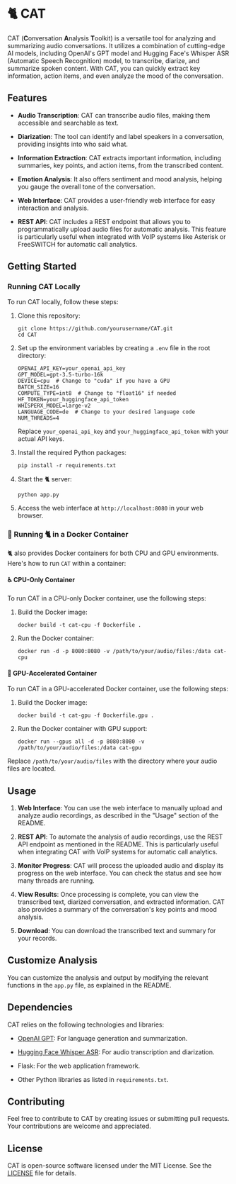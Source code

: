 # 🐈 CAT 

CAT (**C**onversation **A**nalysis **T**oolkit) is a versatile tool for analyzing and summarizing audio conversations. It utilizes a combination of cutting-edge AI models, including OpenAI's GPT model and Hugging Face's Whisper ASR (Automatic Speech Recognition) model, to transcribe, diarize, and summarize spoken content. With CAT, you can quickly extract key information, action items, and even analyze the mood of the conversation.

## Features

- **Audio Transcription**: CAT can transcribe audio files, making them accessible and searchable as text.

- **Diarization**: The tool can identify and label speakers in a conversation, providing insights into who said what.

- **Information Extraction**: CAT extracts important information, including summaries, key points, and action items, from the transcribed content.

- **Emotion Analysis**: It also offers sentiment and mood analysis, helping you gauge the overall tone of the conversation.

- **Web Interface**: CAT provides a user-friendly web interface for easy interaction and analysis.

- **REST API**: CAT includes a REST endpoint that allows you to programmatically upload audio files for automatic analysis. This feature is particularly useful when integrated with VoIP systems like Asterisk or FreeSWITCH for automatic call analytics.

## Getting Started

### Running CAT Locally

To run CAT locally, follow these steps:

1. Clone this repository:

   ```shell
   git clone https://github.com/yourusername/CAT.git
   cd CAT
   ```

2. Set up the environment variables by creating a `.env` file in the root directory:

   ```shell
   OPENAI_API_KEY=your_openai_api_key
   GPT_MODEL=gpt-3.5-turbo-16k
   DEVICE=cpu  # Change to "cuda" if you have a GPU
   BATCH_SIZE=16
   COMPUTE_TYPE=int8  # Change to "float16" if needed
   HF_TOKEN=your_huggingface_api_token
   WHISPERX_MODEL=large-v2
   LANGUAGE_CODE=de  # Change to your desired language code
   NUM_THREADS=4
   ```

   Replace `your_openai_api_key` and `your_huggingface_api_token` with your actual API keys.

3. Install the required Python packages:

   ```shell
   pip install -r requirements.txt
   ```

4. Start the 🐈 server:

   ```shell
   python app.py
   ```

5. Access the web interface at `http://localhost:8080` in your web browser.

### 🐳 Running 🐈 in a Docker Container

🐈 also provides Docker containers for both CPU and GPU environments. Here's how to run `CAT` within a container:

#### ♿ CPU-Only Container

To run CAT in a CPU-only Docker container, use the following steps:

1. Build the Docker image:

   ```shell
   docker build -t cat-cpu -f Dockerfile .
   ```

2. Run the Docker container:

   ```shell
   docker run -d -p 8080:8080 -v /path/to/your/audio/files:/data cat-cpu
   ```

#### 💉 GPU-Accelerated Container

To run CAT in a GPU-accelerated Docker container, use the following steps:

1. Build the Docker image:

   ```shell
   docker build -t cat-gpu -f Dockerfile.gpu .
   ```

2. Run the Docker container with GPU support:

   ```shell
   docker run --gpus all -d -p 8080:8080 -v /path/to/your/audio/files:/data cat-gpu
   ```

Replace `/path/to/your/audio/files` with the directory where your audio files are located.

## Usage

1. **Web Interface**: You can use the web interface to manually upload and analyze audio recordings, as described in the "Usage" section of the README.

2. **REST API**: To automate the analysis of audio recordings, use the REST API endpoint as mentioned in the README. This is particularly useful when integrating CAT with VoIP systems for automatic call analytics.

3. **Monitor Progress**: CAT will process the uploaded audio and display its progress on the web interface. You can check the status and see how many threads are running.

4. **View Results**: Once processing is complete, you can view the transcribed text, diarized conversation, and extracted information. CAT also provides a summary of the conversation's key points and mood analysis.

5. **Download**: You can download the transcribed text and summary for your records.

## Customize Analysis

You can customize the analysis and output by modifying the relevant functions in the `app.py` file, as explained in the README.

## Dependencies

CAT relies on the following technologies and libraries:

- [OpenAI GPT](https://beta.openai.com/): For language generation and summarization.

- [Hugging Face Whisper ASR](https://huggingface.co/models?pipeline_tag=automatic-speech-recognition): For audio transcription and diarization.

- Flask: For the web application framework.

- Other Python libraries as listed in `requirements.txt`.

## Contributing

Feel free to contribute to CAT by creating issues or submitting pull requests. Your contributions are welcome and appreciated.

## License

CAT is open-source software licensed under the MIT License. See the [LICENSE](LICENSE) file for details.